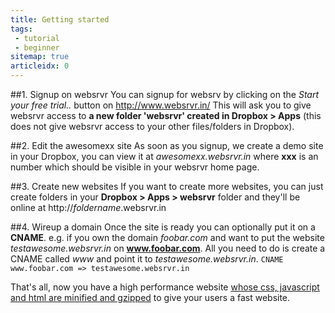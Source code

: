 ```yaml
---
title: Getting started
tags:
 - tutorial
 - beginner
sitemap: true
articleidx: 0
---
```



##1. Signup on websrvr
You can signup for websrv by clicking on the *Start your free trial..* button on http://www.websrvr.in/
This will ask you to give websrvr access to **a new folder 'websrvr' created in Dropbox > Apps** (this does
not give websrvr access to your other files/folders in Dropbox).


##2. Edit the awesomexx site
As soon as you signup, we create a demo site in your Dropbox, you can view it at
*awesomexx.websrvr.in* where **xxx** is an number which should be visible in
your websrvr home page.


##3. Create new websites
If you want to create more websites, you can just create folders in your **Dropbox > Apps > websrvr** folder and they'll be online at http://*foldername*.websrvr.in

##4. Wireup a domain
Once the site is ready you can optionally put it on a **CNAME**. e.g. if you
own the domain *foobar.com* and want to put the website
*testawesome.websrvr.in* on **www.foobar.com**. All you need to do is create a
CNAME called *www* and point it to *testawesome.websrvr.in*.
`CNAME www.foobar.com => testawesome.websrvr.in`

That's all, now you have a high performance website [whose css, javascript and
html are minified and gzipped](http://blog.websrvr.in/2014/09/23/websrvr-now-minifies-and-gzips-your-css-javascript-and-html/) to give your users a fast website.
